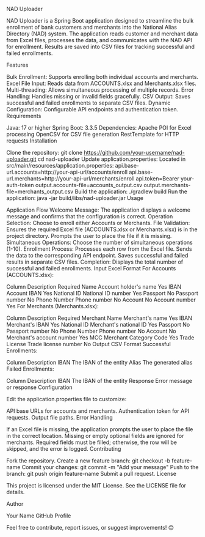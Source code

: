 NAD Uploader

NAD Uploader is a Spring Boot application designed to streamline the bulk enrollment of bank customers and merchants into the National Alias Directory (NAD) system. The application reads customer and merchant data from Excel files, processes the data, and communicates with the NAD API for enrollment. Results are saved into CSV files for tracking successful and failed enrollments.

Features

Bulk Enrollment:
Supports enrolling both individual accounts and merchants.
Excel File Input:
Reads data from ACCOUNTS.xlsx and Merchants.xlsx files.
Multi-threading:
Allows simultaneous processing of multiple records.
Error Handling:
Handles missing or invalid fields gracefully.
CSV Output:
Saves successful and failed enrollments to separate CSV files.
Dynamic Configuration:
Configurable API endpoints and authentication token.
Requirements

Java: 17 or higher
Spring Boot: 3.3.5
Dependencies:
Apache POI for Excel processing
OpenCSV for CSV file generation
RestTemplate for HTTP requests
Installation

Clone the repository:
git clone https://github.com/your-username/nad-uploader.git
cd nad-uploader
Update application.properties:
Located in src/main/resources/application.properties:
api.base-url.accounts=http://your-api-url/accounts/enroll
api.base-url.merchants=http://your-api-url/merchants/enroll
api.token=Bearer your-auth-token
output.accounts-file=accounts_output.csv
output.merchants-file=merchants_output.csv
Build the application:
./gradlew build
Run the application:
java -jar build/libs/nad-uploader.jar
Usage

Application Flow
Welcome Message:
The application displays a welcome message and confirms that the configuration is correct.
Operation Selection:
Choose to enroll either Accounts or Merchants.
File Validation:
Ensures the required Excel file (ACCOUNTS.xlsx or Merchants.xlsx) is in the project directory.
Prompts the user to place the file if it is missing.
Simultaneous Operations:
Choose the number of simultaneous operations (1-10).
Enrollment Process:
Processes each row from the Excel file.
Sends the data to the corresponding API endpoint.
Saves successful and failed results in separate CSV files.
Completion:
Displays the total number of successful and failed enrollments.
Input Excel Format
For Accounts (ACCOUNTS.xlsx):

Column	Description	Required
Name	Account holder's name	Yes
IBAN	Account IBAN	Yes
National ID	National ID number	Yes
Passport No	Passport number	No
Phone Number	Phone number	No
Account No	Account number	Yes
For Merchants (Merchants.xlsx):

Column	Description	Required
Merchant Name	Merchant's name	Yes
IBAN	Merchant's IBAN	Yes
National ID	Merchant's national ID	Yes
Passport No	Passport number	No
Phone Number	Phone number	No
Account No	Merchant's account number	Yes
MCC	Merchant Category Code	Yes
Trade License	Trade license number	No
Output CSV Format
Successful Enrollments:

Column	Description
IBAN	The IBAN of the entity
Alias	The generated alias
Failed Enrollments:

Column	Description
IBAN	The IBAN of the entity
Response	Error message or response
Configuration

Edit the application.properties file to customize:

API base URLs for accounts and merchants.
Authentication token for API requests.
Output file paths.
Error Handling

If an Excel file is missing, the application prompts the user to place the file in the correct location.
Missing or empty optional fields are ignored for merchants.
Required fields must be filled; otherwise, the row will be skipped, and the error is logged.
Contributing

Fork the repository.
Create a new feature branch:
git checkout -b feature-name
Commit your changes:
git commit -m "Add your message"
Push to the branch:
git push origin feature-name
Submit a pull request.
License

This project is licensed under the MIT License. See the LICENSE file for details.

Author

Your Name
GitHub Profile

Feel free to contribute, report issues, or suggest improvements! 😊
